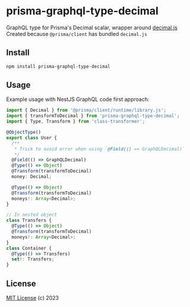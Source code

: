 # prisma-graphql-type-decimal

GraphQL type for Prisma's Decimal scalar, wrapper around [decimal.js](https://github.com/MikeMcl/decimal.js/)  
Created because `@prisma/client` has bundled `decimal.js`

## Install

```sh
npm install prisma-graphql-type-decimal

```

## Usage

Example usage with NestJS GraphQL code first approach:

```ts
import { Decimal } from '@prisma/client/runtime/library.js';
import { transformToDecimal } from 'prisma-graphql-type-decimal';
import { Type, Transform } from 'class-transformer';

@ObjectType()
export class User {
  /**
   * Trick to avoid error when using `@Field(() => GraphQLDecimal)`
   */
  @Field(() => GraphQLDecimal)
  @Type(() => Object)
  @Transform(transformToDecimal)
  money: Decimal;

  @Type(() => Object)
  @Transform(transformToDecimal)
  moneys!: Array<Decimal>;
}

// In nested object
class Transfers {
  @Type(() => Object)
  @Transform(transformToDecimal)
  moneys!: Array<Decimal>;
}
class Container {
  @Type(() => Transfers)
  set!: Transfers;
}
```

## License

[MIT License](https://opensource.org/licenses/MIT) (c) 2023
